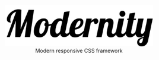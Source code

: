 <p align="center">
    <a href="https://modernitycss.com/" target="_blank"><img width="400" src="logo.png"></a><br>
    Modern responsive CSS framework
</p>
